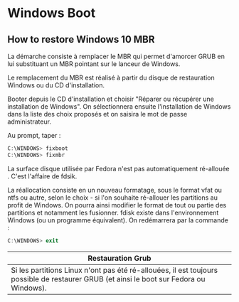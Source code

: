 # Windows Boot

## How to restore Windows 10 MBR
La démarche consiste à remplacer le MBR qui permet d'amorcer GRUB en lui substituant un MBR pointant sur le lanceur de Windows.

Le remplacement du MBR est réalisé à partir du disque de restauration Windows ou du CD d'installation.

Booter depuis le CD d'installation et choisir "Réparer ou récupérer une installation de Windows". 
On sélectionnera ensuite l'installation de Windows dans la liste des choix proposés et on saisira le mot de passe administrateur. 

Au prompt, taper :

```POWERSHELL
C:\WINDOWS> fixboot
C:\WINDOWS> fixmbr
```

La surface disque utilisée par Fedora n'est pas automatiquement ré-allouée . 
C'est l'affaire de fdsik. 

La réallocation consiste en un nouveau formatage, sous le format vfat ou ntfs ou autre, selon le choix - si l'on souhaite ré-allouer les partitions au profit de Windows. On pourra ainsi modifier le format de tout ou partie des partitions et notamment les fusionner. fdisk existe dans l'environnement Windows (ou un programme équivalent).
On redémarrera par la commande :

```POWERSHELL
C:\WINDOWS> exit
```

| Restauration Grub |
| - |
| Si les partitions Linux n'ont pas été ré-allouées, il est toujours possible de restaurer GRUB (et ainsi le boot sur Fedora ou Windows). |
